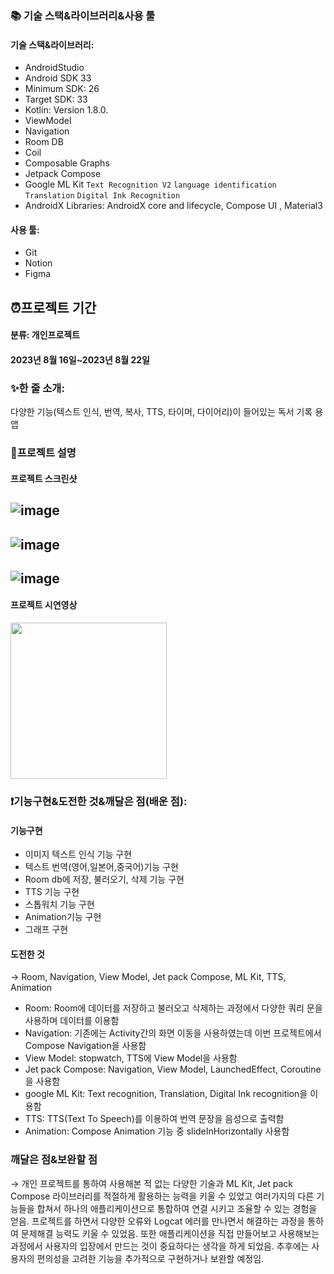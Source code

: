 <div><h3>📚 기술 스택&라이브러리&사용 툴</h3></div>  

#### 기술 스택&라이브러리:  
- AndroidStudio
- Android SDK 33
- Minimum SDK: 26
- Target SDK: 33
- Kotlin: Version 1.8.0.
- ViewModel
- Navigation
- Room DB
- Coil
- Composable Graphs
- Jetpack Compose
- Google ML Kit `Text Recognition V2` `language identification` `Translation` `Digital Ink Recognition`
- AndroidX Libraries: AndroidX core and lifecycle, Compose UI , Material3 

#### 사용 툴:  
- Git
- Notion
- Figma  

## ⏰프로젝트 기간  
####  분류: 개인프로젝트  
#### 2023년 8월 16일~2023년 8월 22일 

### ✨한 줄 소개:    
다양한 기능(텍스트 인식, 번역, 복사, TTS, 타이머, 다이어리)이 들어있는 독서 기록 용 앱  

### 📑프로젝트 설명  
#### 프로젝트 스크린샷
![image](https://github.com/snowball9820/book-record-app/assets/124758100/a90602c4-a709-40a9-bdbb-7d2da36f6108)  
--------------------
![image](https://github.com/snowball9820/book-record-app/assets/124758100/9841c3ec-5e89-4878-aa16-79df55b2fa2d)  
--------------------
![image](https://github.com/snowball9820/book-record-app/assets/124758100/b9fe7d11-8bba-413f-b778-d403b5e43282)  
----------------------  
#### 프로젝트 시연영상  
<img src="https://github.com/snowball9820/book-record-app/assets/124758100/22ce07ed-e780-425d-a336-e93c80eeb40f" width="250">


### ❗기능구현&도전한 것&깨달은 점(배운 점):  
#### 기능구현  
- 이미지 텍스트 인식 기능 구현
- 텍스트 번역(영어,일본어,중국어)기능 구현
- Room db에 저장, 불러오기, 삭제 기능 구현
- TTS 기능 구현
- 스톱워치 기능 구현
- Animation기능 구현
- 그래프 구현

#### 도전한 것  
→ Room, Navigation, View Model, Jet pack Compose, ML Kit, TTS, Animation

- Room: Room에 데이터를 저장하고 불러오고 삭제하는 과정에서 다양한 쿼리 문을 사용하며 데이터를 이용함
- Navigation: 기존에는 Activity간의 화면 이동을 사용하였는데 이번 프로젝트에서 Compose Navigation을 사용함
- View Model: stopwatch, TTS에 View Model을 사용함
- Jet pack Compose: Navigation, View Model, LaunchedEffect, Coroutine을 사용함
- google ML Kit: Text recognition, Translation, Digital Ink recognition을 이용함
- TTS: TTS(Text To Speech)를 이용하여 번역 문장을 음성으로 출력함
- Animation: Compose Animation 기능 중 slideInHorizontally 사용함

### 깨달은 점&보완할 점  
→ 개인 프로젝트를 통하여 사용해본 적 없는 다양한 기술과 ML Kit, Jet pack Compose 라이브러리를 적절하게 활용하는 능력을 키울 수 있었고 여러가지의 다른 기능들을 합쳐서 하나의 애플리케이션으로 통합하여 연결 시키고 조율할 수 있는 경험을 얻음. 프로젝트를 하면서 다양한 오류와 Logcat 에러를 만나면서 해결하는 과정을 통하여 문제해결 능력도 키울 수 있었음. 또한 애플리케이션을 직접 만들어보고 사용해보는 과정에서 사용자의 입장에서 만드는 것이 중요하다는 생각을 하게 되었음. 추후에는 사용자의 편의성을 고려한 기능을 추가적으로 구현하거나 보완할 예정임.

